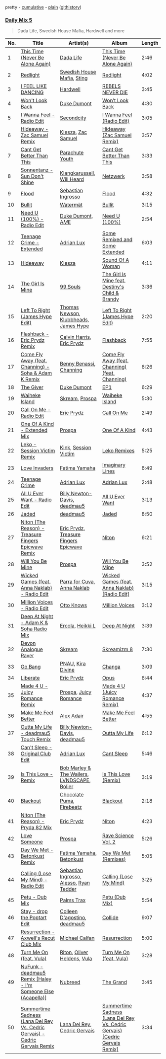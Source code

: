 pretty - [cumulative](/playlists/cumulative/Daily%20Mix%205.md) - [plain](/playlists/plain/37i9dQZF1E36TO0q54WsJv) ([githistory](https://github.githistory.xyz/vitokorn/spotify-playlist-archive/blob/master/playlists/plain/37i9dQZF1E36TO0q54WsJv))
### [Daily Mix 5](https://open.spotify.com/playlist/37i9dQZF1E36TO0q54WsJv)

> Dada Life, Swedish House Mafia, Hardwell and more

| No. | Title | Artist(s) | Album | Length |
|---|---|---|---|---|
| 1 | [This Time (Never Be Alone Again)](https://open.spotify.com/track/4NfNmtFPQwR7IYoKeBErOp) | [Dada Life](https://open.spotify.com/artist/00sAT5YX8W3xNd1EuqyHw9) | [This Time (Never Be Alone Again)](https://open.spotify.com/album/0ytdECFIEtdImFLONcZA8N) | 2:46 |
| 2 | [Redlight](https://open.spotify.com/track/08Ecw0ItPxGeHS9Mexr8cs) | [Swedish House Mafia](https://open.spotify.com/artist/1h6Cn3P4NGzXbaXidqURXs), [Sting](https://open.spotify.com/artist/0Ty63ceoRnnJKVEYP0VQpk) | [Redlight](https://open.spotify.com/album/79YZVPlv0WgFrhi0jxAjd0) | 4:02 |
| 3 | [I FEEL LIKE DANCING](https://open.spotify.com/track/7Kp5MeZp43S7G66KnrXVX1) | [Hardwell](https://open.spotify.com/artist/6BrvowZBreEkXzJQMpL174) | [REBELS NEVER DIE](https://open.spotify.com/album/5OU4esREA0HLwNekPigYeZ) | 3:45 |
| 4 | [Won't Look Back](https://open.spotify.com/track/1EIjtTM4j3veLBfj6gd4Vk) | [Duke Dumont](https://open.spotify.com/artist/61lyPtntblHJvA7FMMhi7E) | [Won’t Look Back](https://open.spotify.com/album/5uGSRiMZDk5YyihA039dpz) | 4:30 |
| 5 | [I Wanna Feel - Radio Edit](https://open.spotify.com/track/77jaOS5YDCDGPto5Pomi4h) | [Secondcity](https://open.spotify.com/artist/2ew9JvyyuOGkhahuwdovDq) | [I Wanna Feel (Radio Edit)](https://open.spotify.com/album/68UKcs1Vr4HgREXQ3Dvzrg) | 3:05 |
| 6 | [Hideaway - Zac Samuel Remix](https://open.spotify.com/track/3yuiEzWCXNGIhwMyXzqF7B) | [Kiesza](https://open.spotify.com/artist/4zxvC7CRGvggq9EWXOpwAo), [Zac Samuel](https://open.spotify.com/artist/3imlibJrwqYv8gqII7u4r0) | [Hideaway (Zac Samuel Remix)](https://open.spotify.com/album/6a9UZpJMSoH4QiUwxPoQg3) | 3:57 |
| 7 | [Cant Get Better Than This](https://open.spotify.com/track/3YJdjCfERkM6ezNmOYf4Lt) | [Parachute Youth](https://open.spotify.com/artist/7y5xCKz1V2iSh1YsOLyOPH) | [Cant Get Better Than This](https://open.spotify.com/album/4AGEmfYVaG0z8ijC4TDXwH) | 3:33 |
| 8 | [Sonnentanz - Sun Don't Shine](https://open.spotify.com/track/6Qi0Wls2EaolwPMPMxfe5f) | [Klangkarussell](https://open.spotify.com/artist/041iTeoMIwXMlShuQPIVKo), [Will Heard](https://open.spotify.com/artist/39AZSw4A8hCFWunEg2k89Z) | [Netzwerk](https://open.spotify.com/album/0CoiuzFtZVRk9imDnfate2) | 3:58 |
| 9 | [Flood](https://open.spotify.com/track/0Q9er9GdnwbKqOR94aLRPH) | [Sebastian Ingrosso](https://open.spotify.com/artist/6hyMWrxGBsOx6sWcVj1DqP) | [Flood](https://open.spotify.com/album/70RHpvA9I8bijHS46uJcj6) | 4:32 |
| 10 | [Bullit](https://open.spotify.com/track/1JXuUHHaUfjcyFqdHQDtmt) | [Watermät](https://open.spotify.com/artist/4a9sClW4YpYQE5jUMAWx5W) | [Bullit](https://open.spotify.com/album/25FWFtbJTA0jHhjPYUnIXX) | 3:15 |
| 11 | [Need U (100%) - Radio Edit](https://open.spotify.com/track/6FKEKabBd5U1zFsALjml4l) | [Duke Dumont](https://open.spotify.com/artist/61lyPtntblHJvA7FMMhi7E), [A*M*E](https://open.spotify.com/artist/0tMbQtD3YwrVFk9Lb6abmB) | [Need U (100%)](https://open.spotify.com/album/2CqlH8mZqjkSWz3eT00wRl) | 2:54 |
| 12 | [Teenage Crime - Extended](https://open.spotify.com/track/2ZVCAN4qv2KhyddG0jEDhq) | [Adrian Lux](https://open.spotify.com/artist/5kp9Qhzri9LrDkzrtjt5Sh) | [Some Remixed and Some Extended](https://open.spotify.com/album/5DpTR30pKHH0E1nyTSdY2U) | 6:03 |
| 13 | [Hideaway](https://open.spotify.com/track/51tUT1gHE30GQPhn1agudM) | [Kiesza](https://open.spotify.com/artist/4zxvC7CRGvggq9EWXOpwAo) | [Sound Of A Woman](https://open.spotify.com/album/2esSZWmdzMPyQsszbsX0rr) | 4:11 |
| 14 | [The Girl Is Mine](https://open.spotify.com/track/2cNCaMkur4qF0lNwJWBf6b) | [99 Souls](https://open.spotify.com/artist/7aLdKgvXgDQz0wi5z2PKMV) | [The Girl Is Mine feat. Destiny's Child & Brandy](https://open.spotify.com/album/7Il6JWULBkO3Huz8AN6jeD) | 3:36 |
| 15 | [Left To Right (James Hype Edit)](https://open.spotify.com/track/0Ey54LmdxIxdXQSqG2LsZW) | [Thomas Newson](https://open.spotify.com/artist/66MrdPDHTjnnMOTBmC81q5), [Klubbheads](https://open.spotify.com/artist/2j9KNQNo5B2mQ1isoa0eIe), [James Hype](https://open.spotify.com/artist/43BxCL6t4c73BQnIJtry5v) | [Left To Right (James Hype Edit)](https://open.spotify.com/album/5EIOrgM3MJD1VsH9c3oRon) | 2:20 |
| 16 | [Flashback - Eric Prydz Remix](https://open.spotify.com/track/6afuQZONWgaUXCqbRXYacW) | [Calvin Harris](https://open.spotify.com/artist/7CajNmpbOovFoOoasH2HaY), [Eric Prydz](https://open.spotify.com/artist/5sm0jQ1mq0dusiLtDJ2b4R) | [Flashback](https://open.spotify.com/album/4T7j4lZO4McLJhFddjEo17) | 7:55 |
| 17 | [Come Fly Away (feat. Channing) - Soha & Adam K Remix](https://open.spotify.com/track/5ozEfR39ztiPrDk0E7cyxM) | [Benny Benassi](https://open.spotify.com/artist/4Ws2otunReOa6BbwxxpCt6), [Channing](https://open.spotify.com/artist/45ZLbt8AxiP1TFmixP5A04) | [Come Fly Away (feat. Channing) (feat. Channing)](https://open.spotify.com/album/3f98EhAxENEnZkQz3HgaAS) | 6:26 |
| 18 | [The Giver](https://open.spotify.com/track/7r3Yg7Jl8tIfCryEaaYf41) | [Duke Dumont](https://open.spotify.com/artist/61lyPtntblHJvA7FMMhi7E) | [EP1](https://open.spotify.com/album/5ZzT6EX1TinZGrS7CuaTHI) | 6:29 |
| 19 | [Waiheke Island](https://open.spotify.com/track/0rXF3ggtZ8HTPHhwVf8B8j) | [Skream](https://open.spotify.com/artist/2jbP92oFLWqPqogflK1wlW), [Prospa](https://open.spotify.com/artist/6HabM2PUM519iIxervGWSb) | [Waiheke Island](https://open.spotify.com/album/2a4x4tRyD3abuCkNffZFzb) | 5:30 |
| 20 | [Call On Me - Radio Edit](https://open.spotify.com/track/6E0dc82Da4W5QWXR8ktoGT) | [Eric Prydz](https://open.spotify.com/artist/5sm0jQ1mq0dusiLtDJ2b4R) | [Call On Me](https://open.spotify.com/album/5mqwlg4T5XrpKj77J6g587) | 2:49 |
| 21 | [One Of A Kind - Extended Mix](https://open.spotify.com/track/6ny7Suxk9X3HjKXrc5Rn2o) | [Prospa](https://open.spotify.com/artist/6HabM2PUM519iIxervGWSb) | [One Of A Kind](https://open.spotify.com/album/0pY2gvt6qxMXNuH074J7Yy) | 4:43 |
| 22 | [Leko - Session Victim Remix](https://open.spotify.com/track/18nGprzEucUO4FF768lLhe) | [Kink](https://open.spotify.com/artist/6yCdWsTDt4Dmb5GMZd5QLb), [Session Victim](https://open.spotify.com/artist/4Hl6TEQAFgH0XrZq4f8okX) | [Leko Remixes](https://open.spotify.com/album/2c1dSyxxTwetuIYUfWky09) | 5:25 |
| 23 | [Love Invaders](https://open.spotify.com/track/4Noq0kesyOwbyLLQcg3qYW) | [Fatima Yamaha](https://open.spotify.com/artist/7eZRt08LoDy0nfIS6OwyMP) | [Imaginary Lines](https://open.spotify.com/album/52TCSSFCj4Zr8KCiijwplp) | 6:49 |
| 24 | [Teenage Crime](https://open.spotify.com/track/46LTPfvrxlgNLyIGBup4O2) | [Adrian Lux](https://open.spotify.com/artist/5kp9Qhzri9LrDkzrtjt5Sh) | [Adrian Lux](https://open.spotify.com/album/3PkihmRbn1fBM07FHktcvf) | 2:48 |
| 25 | [All U Ever Want - Radio Edit](https://open.spotify.com/track/47SPu5RSSsXNJ9whJQGSKy) | [Billy Newton-Davis](https://open.spotify.com/artist/2CeRGWyl6T1oTgjWqAhIUn), [deadmau5](https://open.spotify.com/artist/2CIMQHirSU0MQqyYHq0eOx) | [All U Ever Want](https://open.spotify.com/album/3Aw0fdamTlRgUYDT1udgiC) | 3:13 |
| 26 | [Jaded](https://open.spotify.com/track/2AuYtt0mlYy4vbK5oHDStV) | [deadmau5](https://open.spotify.com/artist/2CIMQHirSU0MQqyYHq0eOx) | [Jaded](https://open.spotify.com/album/3hl3AY6MmrQYph3gCg6BNV) | 8:50 |
| 27 | [Niton (The Reason) - Treasure Fingers Epicwave Remix](https://open.spotify.com/track/334TschI5VB1MdexwKS6kq) | [Eric Prydz](https://open.spotify.com/artist/5sm0jQ1mq0dusiLtDJ2b4R), [Treasure Fingers Epicwave](https://open.spotify.com/artist/3FqNro426LKb9vlFb5ToWs) | [Niton](https://open.spotify.com/album/4KoalKkO2TgXAxaqGI0GGI) | 6:21 |
| 28 | [Will You Be Mine](https://open.spotify.com/track/15H467gdxSmq8IMl1TC46u) | [Prospa](https://open.spotify.com/artist/6HabM2PUM519iIxervGWSb) | [Will You Be Mine](https://open.spotify.com/album/3XIaFrOS8IXOTe0LfjLrEN) | 3:52 |
| 29 | [Wicked Games (feat. Anna Naklab) - Radio Edit](https://open.spotify.com/track/18m3qPfrUd1MS5qukDJu0d) | [Parra for Cuva](https://open.spotify.com/artist/238y1dKPtMeFEpX3Y6H1Vr), [Anna Naklab](https://open.spotify.com/artist/6vNe5MINTo5QZyR08sBOBA) | [Wicked Games (feat. Anna Naklab) [Radio Edit]](https://open.spotify.com/album/1J9TjLSCTqyglmdPzSHNFh) | 3:15 |
| 30 | [Million Voices - Radio Edit](https://open.spotify.com/track/0MOiv7WTXCqvm89lVCf9C8) | [Otto Knows](https://open.spotify.com/artist/5fahUm8t5c0GIdeTq0ZaG8) | [Million Voices](https://open.spotify.com/album/6yEb0IID8Uc99lvC3QtWD4) | 3:12 |
| 31 | [Deep At Night - Adam K & Soha Radio Mix](https://open.spotify.com/track/5R3RSYEfQZpmTduUI6vz5v) | [Ercola](https://open.spotify.com/artist/3L3eVOR4ra6ZGpAta7xlGV), [Heikki L](https://open.spotify.com/artist/6H20zr0kwfiOnvem0vxQai) | [Deep At Night](https://open.spotify.com/album/3S4xQXkCcsLacWeueUuplX) | 3:39 |
| 32 | [Devon Analogue Raver](https://open.spotify.com/track/3l2ecmr8p40qLJAjhneI4a) | [Skream](https://open.spotify.com/artist/2jbP92oFLWqPqogflK1wlW) | [Skreamizm 8](https://open.spotify.com/album/6shH7NYCoBoWks3ddtW848) | 7:30 |
| 33 | [Go Bang](https://open.spotify.com/track/5XYXgYQJvY87aCFxK5sOnp) | [PNAU](https://open.spotify.com/artist/6n28c9qs9hNGriNa72b26u), [Kira Divine](https://open.spotify.com/artist/4AFUtRGh4gJb1mWNTtN0Ha) | [Changa](https://open.spotify.com/album/7DrBomoczF4cn1kjyioHJe) | 3:09 |
| 34 | [Liberate](https://open.spotify.com/track/1asJK5pN45H31Uz0m91NbD) | [Eric Prydz](https://open.spotify.com/artist/5sm0jQ1mq0dusiLtDJ2b4R) | [Opus](https://open.spotify.com/album/2Kwbn1H4KMGZAe4MS6uDzU) | 6:44 |
| 35 | [Made 4 U - Juicy Romance Remix](https://open.spotify.com/track/653FlArHRCUQ53tVENefRO) | [Prospa](https://open.spotify.com/artist/6HabM2PUM519iIxervGWSb), [Juicy Romance](https://open.spotify.com/artist/55RZaB7LJnx3sXeyVJXB2e) | [Made 4 U (Juicy Romance Remix)](https://open.spotify.com/album/1WFzv16AVzBdU5Yn6UGLEM) | 4:37 |
| 36 | [Make Me Feel Better](https://open.spotify.com/track/22lRqnw0c2eZn3GR7vBzvI) | [Alex Adair](https://open.spotify.com/artist/1mrrvBvbrm28iYaPlJ9mG5) | [Make Me Feel Better](https://open.spotify.com/album/0sDOP68nWp1YVDmr2DqNQc) | 4:55 |
| 37 | [Outta My Life - deadmau5 Touch Remix](https://open.spotify.com/track/2yISn0nYa3PHEA6hKeJv8P) | [Billy Newton-Davis](https://open.spotify.com/artist/2CeRGWyl6T1oTgjWqAhIUn), [deadmau5](https://open.spotify.com/artist/2CIMQHirSU0MQqyYHq0eOx) | [Outta My Life](https://open.spotify.com/album/5fU2pvG5bpjuYQCmch5Jrs) | 6:12 |
| 38 | [Can't Sleep - Original Club Edit](https://open.spotify.com/track/03FQ6LQoSWlGRuNcyDGA5s) | [Adrian Lux](https://open.spotify.com/artist/5kp9Qhzri9LrDkzrtjt5Sh) | [Cant Sleep](https://open.spotify.com/album/0h0n3RkgHjxEzTz3bVhHOW) | 5:46 |
| 39 | [Is This Love - Remix](https://open.spotify.com/track/1G8yVHxDLlEjDAt02Dfbmi) | [Bob Marley & The Wailers](https://open.spotify.com/artist/2QsynagSdAqZj3U9HgDzjD), [LVNDSCAPE](https://open.spotify.com/artist/2QlwnS23KrBeshXFyK5U6M), [Bolier](https://open.spotify.com/artist/65NscqgsoMPqBtoLbkP3jD) | [Is This Love (Remix)](https://open.spotify.com/album/5MUX0Xv8IGxAlzz5eSEE5D) | 3:19 |
| 40 | [Blackout](https://open.spotify.com/track/5WpVPR57tZoHJf9g30eEaw) | [Chocolate Puma](https://open.spotify.com/artist/5Aw0IGM5JS3FuTgtRsDWGA), [Firebeatz](https://open.spotify.com/artist/53YSn9tHwGJ6bq5P0gGoYo) | [Blackout](https://open.spotify.com/album/6E6w6YqKpxU3k8fvV0OT2l) | 2:18 |
| 41 | [Niton (The Reason) - Pryda 82 Mix](https://open.spotify.com/track/3h1DMC0ToG9kQtIKcuNxcO) | [Eric Prydz](https://open.spotify.com/artist/5sm0jQ1mq0dusiLtDJ2b4R) | [Niton](https://open.spotify.com/album/4KoalKkO2TgXAxaqGI0GGI) | 4:23 |
| 42 | [Love Someone](https://open.spotify.com/track/0kcaKKnAbjtjWreExi0YtB) | [Prospa](https://open.spotify.com/artist/6HabM2PUM519iIxervGWSb) | [Rave Science Vol. 2](https://open.spotify.com/album/6N34SARO7TlWBdBBfTKS1K) | 5:26 |
| 43 | [Day We Met - Betonkust Remix](https://open.spotify.com/track/1VdeCgpIm4qRcSDvtIK5Jv) | [Fatima Yamaha](https://open.spotify.com/artist/7eZRt08LoDy0nfIS6OwyMP), [Betonkust](https://open.spotify.com/artist/0wtoN4C5b7fBp8GLT8DYXo) | [Day We Met (Remixes)](https://open.spotify.com/album/3tKegcGPlaRUk9bbaP7X75) | 5:05 |
| 44 | [Calling (Lose My Mind) - Radio Edit](https://open.spotify.com/track/1trC8L8YpawkU553ymy2zC) | [Sebastian Ingrosso](https://open.spotify.com/artist/6hyMWrxGBsOx6sWcVj1DqP), [Alesso](https://open.spotify.com/artist/4AVFqumd2ogHFlRbKIjp1t), [Ryan Tedder](https://open.spotify.com/artist/4we5S2VLjgY9KzIzApL1KI) | [Calling (Lose My Mind)](https://open.spotify.com/album/1QL4aGJ6SwMK94EEf8Kdhc) | 3:25 |
| 45 | [Petu - Dub Mix](https://open.spotify.com/track/4P258bRZUyvetnbVPhTV87) | [Palms Trax](https://open.spotify.com/artist/52XSRQqTAfZ8ZrIqkQvQyA) | [Petu (Dub Mix)](https://open.spotify.com/album/4MvmsicoOmantuF2wYq1of) | 5:54 |
| 46 | [Stay - drop the Poptart Edit](https://open.spotify.com/track/2WTAZY9OuMJxepyvFWUyqa) | [Colleen D'agostino](https://open.spotify.com/artist/1QURUQjhi5b4mntALhEhoQ), [deadmau5](https://open.spotify.com/artist/2CIMQHirSU0MQqyYHq0eOx) | [Collide](https://open.spotify.com/album/5t4Ej6HNV1088OmZ3OpNzu) | 9:07 |
| 47 | [Resurrection - Axwell's Recut Club Mix](https://open.spotify.com/track/2pLtyAloLNVnt2DvxW7JSi) | [Michael Calfan](https://open.spotify.com/artist/4CuipEvwcoQggmCV8jpKF9) | [Resurrection](https://open.spotify.com/album/7nlR4EOVCpBtWYMMm9Sh00) | 5:00 |
| 48 | [Turn Me On (feat. Vula)](https://open.spotify.com/track/0qaWEvPkts34WF68r8Dzx9) | [Riton](https://open.spotify.com/artist/7i9j813KFoSBMldGqlh2Z1), [Oliver Heldens](https://open.spotify.com/artist/5nki7yRhxgM509M5ADlN1p), [Vula](https://open.spotify.com/artist/6YqhcZlSE8ugUcmoHLw9gz) | [Turn Me On (feat. Vula)](https://open.spotify.com/album/7mtnp7B5yFt3D3PAznGzc8) | 3:28 |
| 49 | [NuFunk - deadmau5 Remix [Haley - I'm Someone Else (Acapella)]](https://open.spotify.com/track/3wQQFo3mhGmXjSda8cOlxW) | [Nubreed](https://open.spotify.com/artist/4wQZKDckV0rmORxc9j7Bvl) | [The Grand](https://open.spotify.com/album/4votHRnVvEadSUnAcscWwG) | 3:45 |
| 50 | [Summertime Sadness (Lana Del Rey Vs. Cedric Gervais) - Cedric Gervais Remix](https://open.spotify.com/track/6PUIzlqotEmPuBfjbwYWOB) | [Lana Del Rey](https://open.spotify.com/artist/00FQb4jTyendYWaN8pK0wa), [Cedric Gervais](https://open.spotify.com/artist/4Wjf8diP59VmPG7fi4y724) | [Summertime Sadness (Lana Del Rey Vs. Cedric Gervais) [Cedric Gervais Remix]](https://open.spotify.com/album/1fXwOvaqIdkhp5F3fiFbCv) | 3:34 |